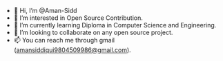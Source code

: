 - 👋 Hi, I’m @Aman-Sidd
- 👀 I’m interested in Open Source Contribution.
- 🌱 I’m currently learning Diploma in Computer Science and Engineering.
- 💞️ I’m looking to collaborate on any open source project.
- 📫 You can reach me through gmail (amansiddiqui9804509986@gmail.com).

<!---
Aman-Sidd/Aman-Sidd is a ✨ special ✨ repository because its `README.md` (this file) appears on your GitHub profile.
You can click the Preview link to take a look at your changes.
--->
